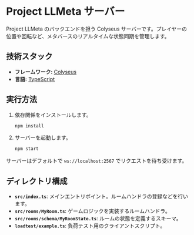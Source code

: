 # Project LLMeta サーバー

Project LLMeta のバックエンドを担う Colyseus サーバーです。プレイヤーの位置や回転など、メタバースのリアルタイムな状態同期を管理します。

## 技術スタック

- **フレームワーク:** [Colyseus](https://www.colyseus.io/)
- **言語:** [TypeScript](https://www.typescriptlang.org/)

## 実行方法

1.  依存関係をインストールします。
    ```bash
    npm install
    ```

2.  サーバーを起動します。
    ```bash
    npm start
    ```

サーバーはデフォルトで `ws://localhost:2567` でリクエストを待ち受けます。

## ディレクトリ構成

- **`src/index.ts`**: メインエントリポイント。ルームハンドラの登録などを行います。
- **`src/rooms/MyRoom.ts`**: ゲームロジックを実装するルームハンドラ。
- **`src/rooms/schema/MyRoomState.ts`**: ルームの状態を定義するスキーマ。
- **`loadtest/example.ts`**: 負荷テスト用のクライアントスクリプト。